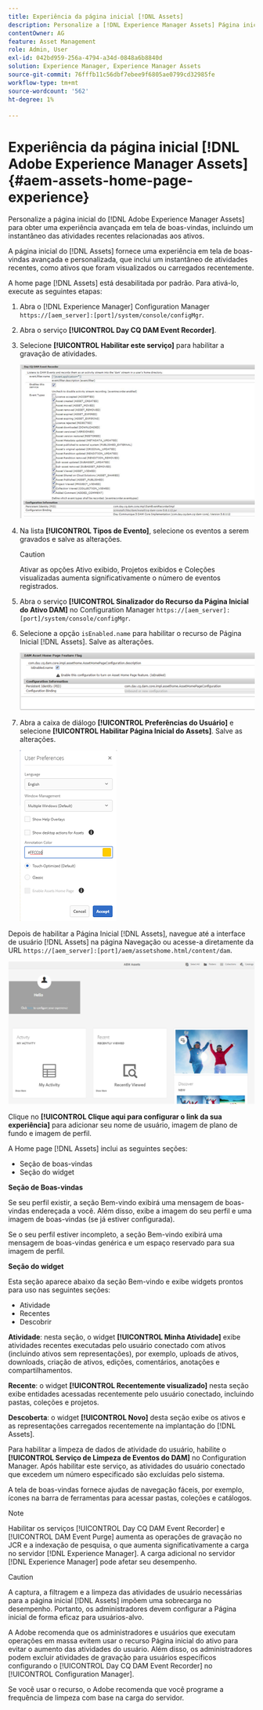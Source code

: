 ```yaml
---
title: Experiência da página inicial [!DNL Assets]
description: Personalize a [!DNL Experience Manager Assets] Página inicial para obter uma experiência avançada de tela de boas-vindas, incluindo um instantâneo das atividades recentes relacionadas aos ativos.
contentOwner: AG
feature: Asset Management
role: Admin, User
exl-id: 042bd959-256a-4794-a34d-0848a6b8840d
solution: Experience Manager, Experience Manager Assets
source-git-commit: 76fffb11c56dbf7ebee9f6805ae0799cd32985fe
workflow-type: tm+mt
source-wordcount: '562'
ht-degree: 1%

---
```


# Experiência da página inicial [!DNL Adobe Experience Manager Assets] {#aem-assets-home-page-experience}

Personalize a página inicial do [!DNL Adobe Experience Manager Assets] para obter uma experiência avançada em tela de boas-vindas, incluindo um instantâneo das atividades recentes relacionadas aos ativos.

A página inicial do [!DNL Assets] fornece uma experiência em tela de boas-vindas avançada e personalizada, que inclui um instantâneo de atividades recentes, como ativos que foram visualizados ou carregados recentemente.

A home page [!DNL Assets] está desabilitada por padrão. Para ativá-lo, execute as seguintes etapas:

1. Abra o [!DNL Experience Manager] Configuration Manager `https://[aem_server]:[port]/system/console/configMgr`.
1. Abra o serviço **[!UICONTROL Day CQ DAM Event Recorder]**.
1. Selecione **[!UICONTROL Habilitar este serviço]** para habilitar a gravação de atividades.

   ![chlimage_1-250](assets/chlimage_1-250.png)

1. Na lista **[!UICONTROL Tipos de Evento]**, selecione os eventos a serem gravados e salve as alterações.

   >[!CAUTION]
   >
   >Ativar as opções Ativo exibido, Projetos exibidos e Coleções visualizadas aumenta significativamente o número de eventos registrados.

1. Abra o serviço **[!UICONTROL Sinalizador do Recurso da Página Inicial do Ativo DAM]** no Configuration Manager `https://[aem_server]:[port]/system/console/configMgr`.
1. Selecione a opção `isEnabled.name` para habilitar o recurso de Página Inicial [!DNL Assets]. Salve as alterações.

   ![chlimage_1-251](assets/chlimage_1-251.png)

1. Abra a caixa de diálogo **[!UICONTROL Preferências do Usuário]** e selecione **[!UICONTROL Habilitar Página Inicial do Assets]**. Salve as alterações.

   ![Habilitar a página inicial dos ativos na caixa de diálogo Preferências do Usuário](assets/Annotation-color.png)

Depois de habilitar a Página Inicial [!DNL Assets], navegue até a interface de usuário [!DNL Assets] na página Navegação ou acesse-a diretamente da URL `https://[aem_server]:[port]/aem/assetshome.html/content/dam`.

![configurar link de experiência na interface do usuário do Assets](assets/config-experience-link.png)

Clique no **[!UICONTROL Clique aqui para configurar o link da sua experiência]** para adicionar seu nome de usuário, imagem de plano de fundo e imagem de perfil.

A Home page [!DNL Assets] inclui as seguintes seções:

* Seção de boas-vindas
* Seção do widget

**Seção de Boas-vindas**

Se seu perfil existir, a seção Bem-vindo exibirá uma mensagem de boas-vindas endereçada a você. Além disso, exibe a imagem do seu perfil e uma imagem de boas-vindas (se já estiver configurada).

Se o seu perfil estiver incompleto, a seção Bem-vindo exibirá uma mensagem de boas-vindas genérica e um espaço reservado para sua imagem de perfil.

**Seção do widget**

Esta seção aparece abaixo da seção Bem-vindo e exibe widgets prontos para uso nas seguintes seções:

* Atividade
* Recentes
* Descobrir

**Atividade**: nesta seção, o widget **[!UICONTROL Minha Atividade]** exibe atividades recentes executadas pelo usuário conectado com ativos (incluindo ativos sem representações), por exemplo, uploads de ativos, downloads, criação de ativos, edições, comentários, anotações e compartilhamentos.

**Recente**: o widget **[!UICONTROL Recentemente visualizado]** nesta seção exibe entidades acessadas recentemente pelo usuário conectado, incluindo pastas, coleções e projetos.

**Descoberta**: o widget **[!UICONTROL Novo]** desta seção exibe os ativos e as representações carregados recentemente na implantação do [!DNL Assets].

Para habilitar a limpeza de dados de atividade do usuário, habilite o **[!UICONTROL Serviço de Limpeza de Eventos do DAM]** no Configuration Manager. Após habilitar este serviço, as atividades do usuário conectado que excedem um número especificado são excluídas pelo sistema.

A tela de boas-vindas fornece ajudas de navegação fáceis, por exemplo, ícones na barra de ferramentas para acessar pastas, coleções e catálogos.

>[!NOTE]
>
>Habilitar os serviços [!UICONTROL Day CQ DAM Event Recorder] e [!UICONTROL DAM Event Purge] aumenta as operações de gravação no JCR e a indexação de pesquisa, o que aumenta significativamente a carga no servidor [!DNL Experience Manager]. A carga adicional no servidor [!DNL Experience Manager] pode afetar seu desempenho.

>[!CAUTION]
>
>A captura, a filtragem e a limpeza das atividades de usuário necessárias para a página inicial [!DNL Assets] impõem uma sobrecarga no desempenho. Portanto, os administradores devem configurar a Página inicial de forma eficaz para usuários-alvo.
>
>A Adobe recomenda que os administradores e usuários que executam operações em massa evitem usar o recurso Página inicial do ativo para evitar o aumento das atividades do usuário. Além disso, os administradores podem excluir atividades de gravação para usuários específicos configurando o [!UICONTROL Day CQ DAM Event Recorder] no [!UICONTROL Configuration Manager].
>
>Se você usar o recurso, o Adobe recomenda que você programe a frequência de limpeza com base na carga do servidor.
